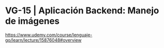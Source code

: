 # VG-15 | Aplicación Backend: Manejo de imágenes

https://www.udemy.com/course/lenguaje-go/learn/lecture/15876048#overview
